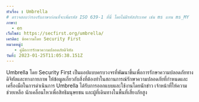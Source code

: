 ```yaml
---
หัวเรื่อง : Umbrella
# ตรวจสอบว่ารองรับภาษาก่อนที่จะเพิ่มรหัส ISO 639-1 ที่นี่ โดยไม่มีรหัสประเทศ เช่น ms แทน ms_MY
ภาษา:
  - en
เว็บไซต์: https://secfirst.org/umbrella/
เครดิต: ข้อความโดย Security First
หมวดหมู่:
   - คู่มือการรักษาความปลอดภัยดิจิทัล
วันที่: 2023-01-25T11:05:38.151Z
---
```

Umbrella โดย Security First เป็นแอปแบบครบวงจรที่พัฒนาขึ้นเพื่อการรักษาความปลอดภัยทางดิจิทัลและทางกายภาพ ให้ข้อมูลเกี่ยวกับสิ่งที่ต้องทำในสถานการณ์รักษาความปลอดภัยที่กำหนดและเครื่องมือในการดำเนินการ Umbrella ได้รับการออกแบบและใช้งานโดยนักข่าว เจ้าหน้าที่ให้ความช่วยเหลือ นักเคลื่อนไหวเพื่อสิทธิมนุษยชน และผู้ที่เดินทางในพื้นที่เสี่ยงภัยสูง